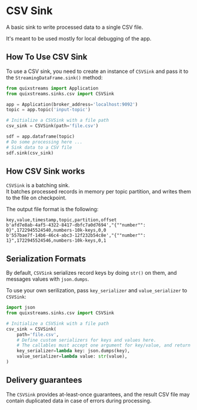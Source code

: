 # CSV Sink

A basic sink to write processed data to a single CSV file.

It's meant to be used mostly for local debugging of the app.

## How To Use CSV Sink

To use a CSV sink, you need to create an instance of `CSVSink` and pass 
it to the `StreamingDataFrame.sink()` method:

```python
from quixstreams import Application
from quixstreams.sinks.csv import CSVSink

app = Application(broker_address='localhost:9092')
topic = app.topic('input-topic')

# Initialize a CSVSink with a file path 
csv_sink = CSVSink(path='file.csv')

sdf = app.dataframe(topic)
# Do some processing here ...
# Sink data to a CSV file
sdf.sink(csv_sink)
```

## How CSV Sink works
`CSVSink` is a batching sink.  
It batches processed records in memory per topic partition, and writes them to the file on checkpoint.  

The output file format is the following:
```
key,value,timestamp,topic,partition,offset
b'afd7e8ab-4af5-4322-8417-dbfc7a0d7694',"{""number"": 0}",1722945524540,numbers-10k-keys,0,0
b'557bae7f-14b6-46c4-abc3-12f232b54c8e',"{""number"": 1}",1722945524546,numbers-10k-keys,0,1
```
## Serialization Formats
By default, `CSVSink` serializes record keys by doing `str()` on them, and messages values with `json.dumps`.

To use your own serilization, pass `key_serializer` and `value_serializer` to `CSVSink`:

```python
import json
from quixstreams.sinks.csv import CSVSink

# Initialize a CSVSink with a file path 
csv_sink = CSVSink(
    path='file.csv',
    # Define custom serializers for keys and values here.
    # The callables must accept one argument for key/value, and return a string
    key_serializer=lambda key: json.dumps(key),
    value_serializer=lambda value: str(value), 
)
```

## Delivery guarantees
The `CSVSink` provides at-least-once guarantees, and the result CSV file may contain duplicated data in case of errors during processing.
